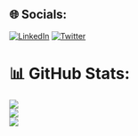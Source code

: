 
## 🌐 Socials:
[![LinkedIn](https://img.shields.io/badge/LinkedIn-%230077B5.svg?logo=linkedin&logoColor=white)](https://linkedin.com/arthur-lozano/) [![Twitter](https://img.shields.io/badge/Twitter-%231DA1F2.svg?logo=Twitter&logoColor=white)](https://twitter.com/nightowlsdesign) 
# 📊 GitHub Stats:
![](https://github-readme-stats.vercel.app/api?username=Arthur-Lozano&theme=dark&hide_border=false&include_all_commits=true&count_private=true)<br/>
![](https://github-readme-streak-stats.herokuapp.com/?user=Arthur-Lozano&theme=dark&hide_border=false)<br/>
![](https://github-readme-stats.vercel.app/api/top-langs/?username=Arthur-Lozano&theme=dark&hide_border=false&include_all_commits=true&count_private=true&layout=compact)
